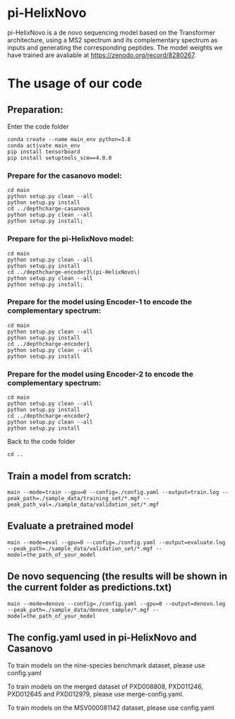 # pi-HelixNovo
pi-HelixNovo is a de novo sequencing model based on the Transformer architecture, using a MS2 spectrum and its complementary spectrum as inputs and generating the corresponding peptides. The model weights we have trained are avaliable at https://zenodo.org/record/8280267.
# The usage of our code
## Preparation:  
Enter the code folder

```
conda create --name main_env python=3.8
conda activate main_env
pip install tensorboard
pip install setuptools_scm==4.0.0
```

### Prepare for the casanovo model: 

```
cd main
python setup.py clean --all
python setup.py install
cd ../depthcharge-casanovo
python setup.py clean --all
python setup.py install;
```

### Prepare for the pi-HelixNovo model: 

```
cd main
python setup.py clean --all
python setup.py install
cd ../depthcharge-encoder3\(pi-HelixNovo\)
python setup.py clean --all
python setup.py install;
```

### Prepare for the model using Encoder-1 to encode the complementary spectrum: 

```
cd main
python setup.py clean --all
python setup.py install
cd ../depthcharge-encoder1
python setup.py clean --all
python setup.py install
```

### Prepare for the model using Encoder-2 to encode the complementary spectrum: 

```
cd main
python setup.py clean --all
python setup.py install
cd ../depthcharge-encoder2
python setup.py clean --all
python setup.py install
```

Back to the code folder

```
cd ..
```

## Train a model from scratch:

```
main --mode=train --gpu=0 --config=./config.yaml --output=train.log --peak_path=./sample_data/training_set/*.mgf --peak_path_val=./sample_data/validation_set/*.mgf
```

## Evaluate a pretrained model

```
main --mode=eval --gpu=0 --config=./config.yaml --output=evaluate.log --peak_path=./sample_data/validation_set/*.mgf --model=the_path_of_your_model
```

## De novo sequencing (the results will be shown in the current folder as predictions.txt)

```
main --mode=denovo --config=./config.yaml --gpu=0 --output=denovo.log --peak_path=./sample_data/denovo_sample/*.mgf --model=the_path_of_your_model
```

## The config.yaml used in pi-HelixNovo and Casanovo
To train models on the nine-species benchmark dataset, please use config.yaml  

To train models on the merged dataset of PXD008808, PXD011246, PXD012645 and PXD012979, please use merge-config.yaml.

To  train models on the MSV000081142 dataset, please use config.yaml


